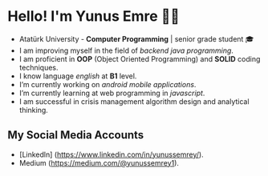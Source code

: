 # Hello! I'm Yunus Emre :raising_hand_man:

- Atatürk University - **Computer Programming** | senior grade student 🎓
- I am improving myself in the field of _backend java programming_.
- I am proficient in **OOP** (Object Oriented Programming) and **SOLID** coding techniques.
-  I know language _english_ at **B1** level.
-  I’m currently working on _android mobile applications_.
-  I’m currently learning at web programming in _javascript_. 
-  I am successful in crisis management algorithm design and analytical thinking.

  ## My Social Media Accounts
   - [Linkedln] (https://www.linkedin.com/in/yunussemrey/).
   - Medium (https://medium.com/@yunussemrey1).


